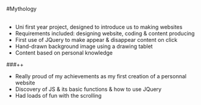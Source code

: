 #Mythology
<br><br>


- Uni first year project, designed to introduce us to making websites 
- Requirements included: designing website, coding & content producing
- First use of JQuery to make appear & disappear content on click
- Hand-drawn background image using a drawing tablet
- Content based on personal knowledge

###++
 - Really proud of my achievements as my first creation of a personnal website
 - Discovery of JS & its basic functions & how to use JQuery
 - Had loads of fun with the scrolling


